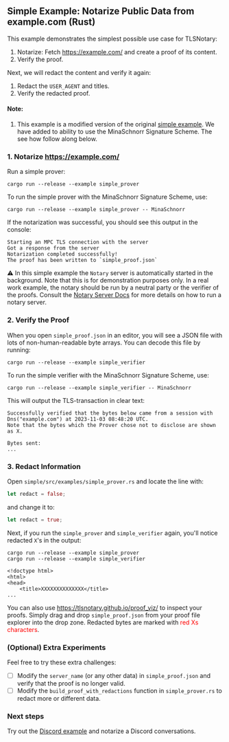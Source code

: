 ## Simple Example: Notarize Public Data from example.com (Rust) <a name="rust-simple"></a>

This example demonstrates the simplest possible use case for TLSNotary:

1. Notarize: Fetch <https://example.com/> and create a proof of its content.
2. Verify the proof.

Next, we will redact the content and verify it again:

1. Redact the `USER_AGENT` and titles.
2. Verify the redacted proof.

#### Note:

1. This example is a modified version of the original [simple example](https://github.com/tlsnotary/tlsn/tree/main/tlsn/examples/simple). We have added to ability to use the MinaSchnorr Signature Scheme. The see how follow along below.

### 1. Notarize <https://example.com/>

Run a simple prover:

```shell
cargo run --release --example simple_prover
```

To run the simple prover with the MinaSchnorr Signature Scheme, use:

```shell
cargo run --release --example simple_prover -- MinaSchnorr
```

If the notarization was successful, you should see this output in the console:

```log
Starting an MPC TLS connection with the server
Got a response from the server
Notarization completed successfully!
The proof has been written to `simple_proof.json`
```

⚠️ In this simple example the `Notary` server is automatically started in the background. Note that this is for demonstration purposes only. In a real work example, the notary should be run by a neutral party or the verifier of the proofs. Consult the [Notary Server Docs](https://docs.tlsnotary.org/developers/notary_server.html) for more details on how to run a notary server.

### 2. Verify the Proof

When you open `simple_proof.json` in an editor, you will see a JSON file with lots of non-human-readable byte arrays. You can decode this file by running:

```shell
cargo run --release --example simple_verifier
```

To run the simple verifier with the MinaSchnorr Signature Scheme, use:

```shell
cargo run --release --example simple_verifier -- MinaSchnorr
```

This will output the TLS-transaction in clear text:

```log
Successfully verified that the bytes below came from a session with Dns("example.com") at 2023-11-03 08:48:20 UTC.
Note that the bytes which the Prover chose not to disclose are shown as X.

Bytes sent:
...
```

### 3. Redact Information

Open `simple/src/examples/simple_prover.rs` and locate the line with:

```rust
let redact = false;
```

and change it to:

```rust
let redact = true;
```

Next, if you run the `simple_prover` and `simple_verifier` again, you'll notice redacted `X`'s in the output:

```shell
cargo run --release --example simple_prover
cargo run --release --example simple_verifier
```

```log
<!doctype html>
<html>
<head>
    <title>XXXXXXXXXXXXXX</title>
...
```

You can also use <https://tlsnotary.github.io/proof_viz/> to inspect your proofs. Simply drag and drop `simple_proof.json` from your proof file explorer into the drop zone. Redacted bytes are marked with <span style="color:red">red Xs characters</span>.

### (Optional) Extra Experiments

Feel free to try these extra challenges:

- [ ] Modify the `server_name` (or any other data) in `simple_proof.json` and verify that the proof is no longer valid.
- [ ] Modify the `build_proof_with_redactions` function in `simple_prover.rs` to redact more or different data.

### Next steps

Try out the [Discord example](../Discord/README.md) and notarize a Discord conversations.
